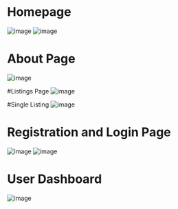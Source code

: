 # Homepage
![image](https://github.com/user-attachments/assets/b6a523d7-e157-4e94-bef9-e38968167062)
![image](https://github.com/user-attachments/assets/16903c3b-af5c-4eab-bb71-3e962abb3777)

# About Page
![image](https://github.com/user-attachments/assets/b9cd2ffd-e858-49e3-9364-ddf97abebf7f)

#Listings Page
![image](https://github.com/user-attachments/assets/24baa8ef-8651-497e-8fd4-ec561383a0e7)

#Single Listing
![image](https://github.com/user-attachments/assets/076d0a24-b7f1-4048-a831-3344f93f89f7)

# Registration and Login Page
![image](https://github.com/user-attachments/assets/4a58f10b-2c65-49ae-91f4-f5838485c035)
![image](https://github.com/user-attachments/assets/5f9c40db-cc0b-432a-bbc5-3f50c427925b)

# User Dashboard
![image](https://github.com/user-attachments/assets/e9a45ce6-02a7-4680-a8f9-87596dd2d53c)

